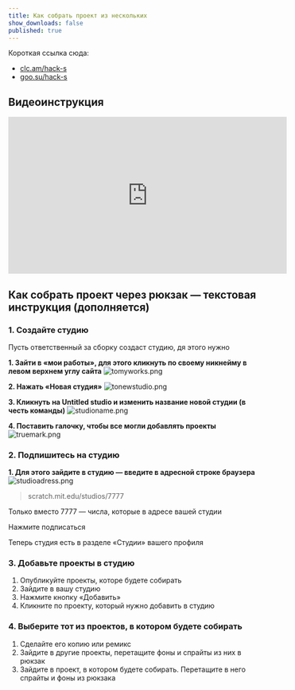 ```yaml
---
title: Как собрать проект из нескольких
show_downloads: false
published: true
---
```


Короткая ссылка сюда:

- [clc.am/hack-s](https://clc.am/hack-s)
- [goo.su/hack-s](https://goo.su/hack-s)

##  Видеоинструкция

<iframe width="560" height="315" src="https://www.youtube.com/embed/97Sl9NmaSm0" title="YouTube video player" frameborder="0" allow="accelerometer; autoplay; clipboard-write; encrypted-media; gyroscope; picture-in-picture" allowfullscreen></iframe>

## Как собрать проект через рюкзак — текстовая инструкция (дополняется)

### 1. Создайте студию

Пусть ответственный за сборку создаст студию, дя этого нужно


**1. Зайти в «мои работы», для этого кликнуть по своему никнейму в левом верхнем углу сайта** ![tomyworks.png]({{site.baseurl}}/share/tomyworks.png)



**2. Нажать «Новая студия»** ![tonewstudio.png]({{site.baseurl}}/share/tonewstudio.png)



**3. Кликнуть на Untitled studio и изменить название новой студии (в честь команды)** ![studioname.png]({{site.baseurl}}/share/studioname.png)



**4. Поставить галочку, чтобы все могли добавлять проекты** ![truemark.png]({{site.baseurl}}/share/truemark.png)



### 2. Подпишитесь на студию

**1. Для этого зайдите в студию — введите в адресной строке браузера** ![studioadress.png]({{site.baseurl}}/share/studioadress.png)


> scratch.mit.edu/studios/7777

Только вместо 7777 — числа, которые в адресе вашей студии

Нажмите подписаться

Теперь студия есть в разделе «Студии» вашего профиля

### 3. Добавьте проекты в студию

1. Опубликуйте проекты, которе будете собирать
2. Зайдите в вашу студию
3. Нажмите кнопку «Добавить»
4. Кликните по проекту, который нужно добавить в студию

### 4. Выберите тот из проектов, в котором будете собирать

1. Сделайте его копию или ремикс
1. Зайдите в другие проекты, перетащите фоны и спрайты из них в рюкзак
1. Зайдите в проект, в котором будете собирать. Перетащите в него спрайты и фоны из рюкзака

